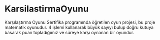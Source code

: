 # KarsilastirmaOyunu
Karşılaştırma Oyunu
Sertifika programında öğretilen oyun projesi, bu proje matematik oyunudur. 4 işlemi kullanarak büyük sayıyı bulup doğru kutuya basarak puan topladığımız ve süreye karşı oynanan bir oyundur.
